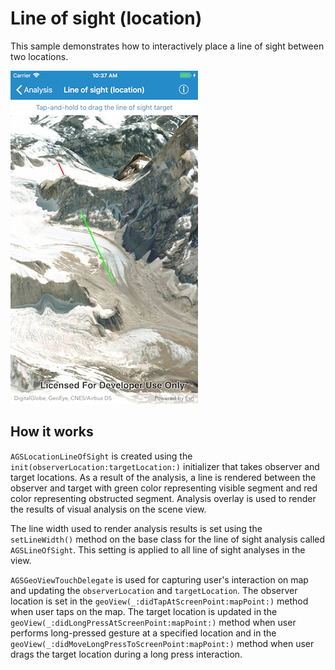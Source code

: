 # Line of sight (location)

This sample demonstrates how to interactively place a line of sight between two locations.

![](image1.png)

## How it works

`AGSLocationLineOfSight` is created using the `init(observerLocation:targetLocation:)` initializer that takes observer and target locations. As a result of the analysis, a line is rendered between the observer and target with green color representing visible segment and red color representing obstructed segment. Analysis overlay is used to render the results of visual analysis on the scene view.

The line width used to render analysis results is set using the `setLineWidth()` method on the base class for the line of sight analysis called `AGSLineOfSight`. This setting is applied to all line of sight analyses in the view.

`AGSGeoViewTouchDelegate` is used for capturing user's interaction on map and updating the `observerLocation` and `targetLocation`. The observer location is set in the `geoView(_:didTapAtScreenPoint:mapPoint:)` method when user taps on the map. The target location is updated in the `geoView(_:didLongPressAtScreenPoint:mapPoint:)` method when user performs long-pressed gesture at a specified location and in the `geoView(_:didMoveLongPressToScreenPoint:mapPoint:)` method when user drags the target location during a long press interaction.
